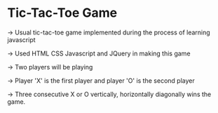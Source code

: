 # Tic-Tac-Toe Game

-> Usual tic-tac-toe game implemented during the process of learning javascript

-> Used HTML CSS Javascript and JQuery in making this game

-> Two players will be playing

-> Player 'X' is the first player and player 'O' is the second player

-> Three consecutive X or O vertically, horizontally diagonally wins the game. 
